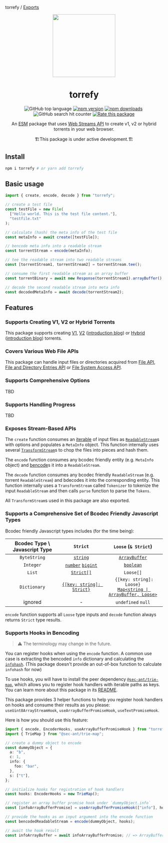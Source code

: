 torrefy / [Exports](modules.md)

<div align="center">
<img width="200" src="https://user-images.githubusercontent.com/10386119/202842623-06e8ca3f-5761-41ed-9a8a-3a617b4e33a5.svg">
  <h1>torrefy</h1>
  <p>
    <img src="https://img.shields.io/github/languages/top/Sec-ant/torrefy" alt="GitHub top language"> <a href="https://www.npmjs.com/package/torrefy"><img src="https://img.shields.io/npm/v/torrefy" alt="npm version"></a> <a href="https://www.npmjs.com/package/torrefy"><img src="https://img.shields.io/npm/dm/torrefy" alt="npm downloads"></a> <a href="https://www.jsdelivr.com/package/npm/torrefy"><img src="https://data.jsdelivr.com/v1/package/npm/torrefy/badge?style=rounded" alt=""></a> <img src="https://img.shields.io/github/search/Sec-ant/torrefy/goto" alt="GitHub search hit counter"> <a href="https://openbase.com/js/torrefy?utm_source=embedded&amp;utm_medium=badge&amp;utm_campaign=rate-badge"><img src="https://badges.openbase.com/js/rating/torrefy.svg?token=UY9uJPeXa2wpaK3OZLFien356kfd00deRlZejfs6B6g=" alt="Rate this package"></a>
  </p>
  <p>
    An <a href="https://developer.mozilla.org/docs/Web/JavaScript/Guide/Modules">ESM</a> package that uses <a href="https://developer.mozilla.org/docs/Web/API/Streams_API">Web Streams API</a> to create v1, v2 or hybrid torrents in your web browser.
  </p>
  <p>
    🏗This package is under active development.🏗
  </p>
</div>

## Install

```bash
npm i torrefy # or yarn add torrefy
```

## Basic usage

```ts
import { create, encode, decode } from "torrefy";

// create a test file
const testFile = new File(
  ["Hello world. This is the test file content."],
  "testfile.txt"
);

// calculate (hash) the meta info of the test file
const metaInfo = await create([testFile]);

// bencode meta info into a readable stream
const torrentStream = encode(metaInfo);

// tee the readable stream into two readable streams
const [torrentStream1, torrentStream2] = torrentStream.tee();

// consume the first readable stream as an array buffer
const torrentBinary = await new Response(torrentStream1).arrayBuffer();

// decode the second readable stream into meta info
const decodedMetaInfo = await decode(torrentStream2);
```

## Features

### Supports Creating V1, V2 or Hybrid Torrents

This package supports creating [V1](http://bittorrent.org/beps/bep_0003.html), [V2](https://www.bittorrent.org/beps/bep_0052.html) ([introduction blog](https://blog.libtorrent.org/2020/09/bittorrent-v2/)) or [Hybrid](https://www.bittorrent.org/beps/bep_0052.html#upgrade-path) ([introduction blog](https://blog.libtorrent.org/2020/09/bittorrent-v2/#:~:text=for%20backwards%20compatibility.-,backwards%20compatibility,-All%20new%20features)) torrents.

### Covers Various Web File APIs

This package can handle input files or directories acquired from [File API](https://developer.mozilla.org/docs/Web/API/File), [File and Directory Entries API](https://developer.mozilla.org/docs/Web/API/File_and_Directory_Entries_API) or [File System Access API](https://developer.mozilla.org/docs/Web/API/File_System_Access_API).

### Supports Comprehensive Options

TBD

### Supports Handling Progress

TBD

### Exposes Stream-Based APIs

The `create` function consumes an [iterable](https://developer.mozilla.org/docs/Web/JavaScript/Reference/Iteration_protocols#the_iterable_protocol) of input files as [`ReadableStream`](https://developer.mozilla.org/docs/Web/API/ReadableStream)s with options and populates a `MetaInfo` object. This function internally uses several [`TransformStream`](https://developer.mozilla.org/docs/Web/API/TransformStream)s to chop the files into pieces and hash them.

The `encode` function consumes any bcodec friendly entity (e.g. `MetaInfo` object) and [bencode](http://bittorrent.org/beps/bep_0003.html#bencoding)s it into a `ReadableStream`.

The `decode` function consumes any bcodec friendly `ReadableStream` (e.g. torrent `ReadableStream`) and bdecodes it into the corresponding entity. This function internally uses a `TransformStream` called `Tokenizer` to tokenize the input `ReadableStream` and then calls `parse` function to parse the `Tokens`.

All `TransformStream`s used in this package are also exported.

### Supports a Comprehensive Set of Bcodec Friendly Javascript Types

Bcodec friendly Javascript types includes (for the time being):

| Bcodec Type \ Javascript Type |                                                           `Strict`                                                            |                                                                 `Loose` (`& Strict`)                                                                  |
| :---------------------------: | :---------------------------------------------------------------------------------------------------------------------------: | :---------------------------------------------------------------------------------------------------------------------------------------------------: |
|         `ByteString`          |                                [`string`](https://developer.mozilla.org/docs/Glossary/String)                                 |                        [`ArrayBuffer`](https://developer.mozilla.org/docs/Web/JavaScript/Reference/Global_Objects/ArrayBuffer)                        |
|           `Integer`           | [`number`](https://developer.mozilla.org/docs/Glossary/Number) [`bigint`](https://developer.mozilla.org/docs/Glossary/BigInt) |                                           [`boolean`](https://developer.mozilla.org/docs/Glossary/Boolean)                                            |
|            `List`             |                [`Strict[]`](https://developer.mozilla.org/docs/Web/JavaScript/Reference/Global_Objects/Array)                 |                                                                       `Loose[]`                                                                       |
|         `Dictionary`          |        [`{[key: string]: Strict}`](https://developer.mozilla.org/docs/Web/JavaScript/Reference/Global_Objects/Object)         | ` {[key: string]: Loose}` <br/> [`Map<string \| ArrayBuffer, Loose>`](https://developer.mozilla.org/docs/Web/JavaScript/Reference/Global_Objects/Map) |
|            ignored            |                                                               -                                                               |                                                                  `undefined` `null`                                                                   |

`encode` function supports all `Loose` type inputs and `decode` function always returns `Strict` type results.

### Supports Hooks in Bencoding

> ⚠ The terminology may change in the future.

You can register hooks when using the `encode` function. A common use case is extracting the bencoded `info` dictionary and calculating the [`infohash`](http://bittorrent.org/beps/bep_0052.html#infohash). (This package doesn't provide an out-of-box function to calculate `infohash` for now)

To use hooks, you will have to install the peer dependency [`@sec-ant/trie-map`](https://www.npmjs.com/package/@sec-ant/trie-map), which allows you to register hook handlers with iterable paths as keys. You can learn more about this package in its [README](https://github.com/Sec-ant/trie-map).

This package provides 3 helper functions to help you register hook handlers on hooks and consume their results as you please: `useUint8ArrayStreamHook`, `useArrayBufferPromiseHook`, `useTextPromiseHook`.

Here is how you should use this feature:

```ts
import { encode, EncoderHooks, useArrayBufferPromiseHook } from "torrefy";
import { TrieMap } from "@sec-ant/trie-map";

// create a dummy object to encode
const dummyObject = {
  a: "b",
  c: 1,
  info: {
    foo: "bar",
  },
  s: ["t"],
};

// initialize hooks for registration of hook handlers
const hooks: EncoderHooks = new TrieMap();

// register an array buffer promise hook under `dummyObject.info`
const [infoArrayBufferPromise] = useArrayBufferPromiseHook(["info"], hooks);

// provide the hooks as an input argument into the encode function
const bencodedReadableStream = encode(dummyObject, hooks);

// await the hook result
const infoArrayBuffer = await infoArrayBufferPromise; // => ArrayBuffer(12)
```

